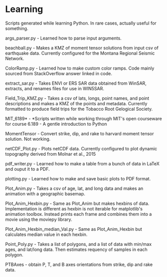 # Learning
Scripts generated while learning Python. In rare cases, actually useful for something.

args_parser.py - Learned how to parse input arguments.

beachball.py - Makes a KMZ of moment tensor solutions from input csv of earthquake data. Currently configured for the Montana Regional Seismic Network.

ColorRamp.py - Learned how to make custom color ramps. Code mainly sourced from StackOverflow answer linked in code.

extract_sar.py - Takes ENVI or ERS SAR data obtained from WinSAR, extracts, and renames files for use in WIN5SAR.

Field_Trip_KMZ.py - Takes a csv of lats, longs, point names, and point descriptions and makes a KMZ of the points and metadata. Currently formatted to produce field trips for the Tobacco Root Gelogical Society.

MIT_6189* - *Scripts written while working through MIT's open courseware for course 6.189 - A gentle introduction to Python

MomentTensor - Convert strike, dip, and rake to harvard moment tensor solution. Not working.

netCDF_Plot.py - Plots netCDF data. Currently configured to plot dynamic topography derived from Molnar et al., 2015

pdf_writer.py - Learned how to make a table from a bunch of data in LaTeX and ouput it to a PDF.

plotting.py - Learned how to make and save basic plots to PDF format.

Plot_Anim.py - Takes a csv of age, lat, and long data and makes an animation with a geographic basemap.

Plot_Anim_Hexbin.py - Same as Plot_Anim but makes hexbins of data. Implementation is different as hexbin is not iterable for matplotlib's animation toolbox. Instead prints each frame and combines them into a movie using the moviepy library.

Plot_Anim_Hexbin_median_Val.py - Same as Plot_Anim_Hexbin but calculates median value in each hexbin.

Point_Poly.py - Takes a list of polygons, and a list of data with min/max ages, and lat/long data. Then estimates requency of samples in each polygon.

PTBAxes - obtain P, T, and B axes orientations from strike, dip and rake data.


